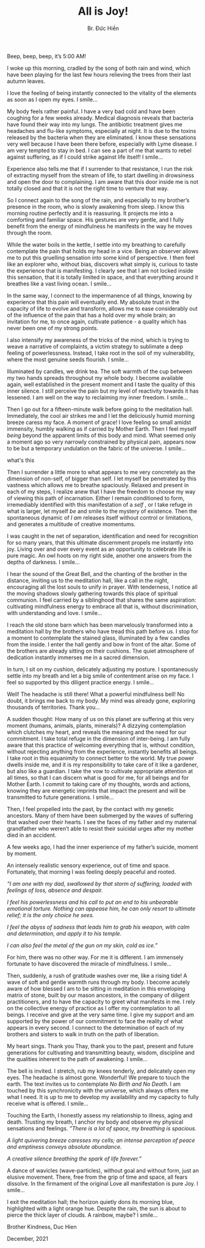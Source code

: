 ﻿---
title: All is Joy!
author: Br. Đức Hiền
---

Beep, beep, beep, it’s 5:00 AM! 

I woke up this morning, cradled by the song of both rain and wind, which have been playing for the last few hours relieving the trees from their last autumn leaves. 

I love the feeling of being instantly connected to the vitality of the elements as soon as I open my eyes. I smile…

My body feels rather painful. I have a very bad cold and have been coughing for a few weeks already. Medical diagnosis reveals that bacteria have found their way into my lungs. The antibiotic treatment gives me headaches and flu-like symptoms, especially at night. It is due to the toxins released by the bacteria when they are eliminated. I know these sensations very well because I have been there before, especially with Lyme disease. I am very tempted to stay in bed. I can see a part of me that wants to rebel against suffering, as if I could strike against life itself! I smile…

Experience also tells me that if I surrender to that resistance, I run the risk of extracting myself from the stream of life, to start dwelling in drowsiness and open the door to complaining. I am aware that this door inside me is not totally closed and that it is not the right time to venture that way.   

So I connect again to the song of the rain, and especially to my brother’s presence in the room, who is slowly awakening from sleep.  I know this morning routine perfectly and it is reassuring. It projects me into a comforting and familiar space. His gestures are very gentle, and I fully benefit from the energy of mindfulness he manifests in the way he moves through the room. 

While the water boils in the kettle, I settle into my breathing to carefully contemplate the pain that holds my head in a vice. Being an observer allows me to put this gruelling sensation into some kind of perspective. I then feel like an explorer who, without bias, discovers what simply is, curious to taste the experience that is manifesting. I clearly see that I am not locked inside this sensation, that it is totally limited in space, and that everything around it breathes like a vast living ocean. I smile…

In the same way, I connect to the impermanence of all things, knowing by experience that this pain will eventually end. My absolute trust in the capacity of life to evolve and transform, allows me to ease considerably out of the influence of the pain that has a hold over my whole brain; an invitation for me, to once again, cultivate patience - a quality which has never been one of my strong points.  

I also intensify my awareness of the tricks of the mind, which is trying to weave a narrative of complaints, a victim strategy to sublimate a deep feeling of powerlessness. Instead, I take root in the soil of my vulnerability, where the most genuine seeds flourish. I smile…

Illuminated by candles, we drink tea. The soft warmth of the cup between my two hands spreads throughout my whole body. I become available again, well established in the present moment and I taste the quality of this inner silence. I still perceive the pain but my level of reactivity towards it has lessened. I am well on the way to reclaiming my inner freedom. I smile… 



Then I go out for a fifteen-minute walk before going to the meditation hall. Immediately, the cool air strikes me and I let the deliciously humid morning breeze caress my face. A moment of grace! I love feeling so small amidst immensity, humbly walking as if carried by Mother Earth. Then I feel myself *being* beyond the apparent limits of this body and mind. What seemed only a moment ago so very narrowly constrained by physical pain, appears now to be but a temporary undulation on the fabric of the universe. I smile… 



what's this

Then I surrender a little more to what appears to me very concretely as the dimension of non-self, of bigger than self. I let myself be penetrated by this vastness which allows me to breathe spaciously.  Relaxed and present in each of my steps, I realize anew that I have the freedom to choose my way of viewing this path of incarnation. Either I remain conditioned to form, irremediably identified with this manifestation of a *self* , or I take refuge in what is larger, let myself *be* and smile to the mystery of existence. Then the spontaneous dynamic of *I am* releases itself without control or limitations, and generates a multitude of creative momentums.  

I was caught in the net of separation, identification and need for recognition for so many years, that this ultimate discernment propels me instantly into joy. Living over and over every event as an opportunity to celebrate life is pure magic. An owl hoots on my right side, another one answers from the depths of darkness. I smile… 



I hear the sound of the Great Bell, and the chanting of the brother in the distance, inviting us to the meditation hall, like a call in the night, encouraging all the lost souls to unify in prayer. With tenderness, I notice all the moving shadows slowly gathering towards this place of spiritual communion. I feel carried by a siblinghood that shares the same aspiration: cultivating mindfulness energy to embrace all that is, without discrimination, with understanding and love. I smile… 



I reach the old stone barn which has been marvelously transformed into a meditation hall by the brothers who have tread this path before us. I stop for a moment to contemplate the stained glass, illuminated by a few candles from the inside. I enter the hall gently and bow in front of the altar. Some of the brothers are already sitting on their cushions. The quiet atmosphere of dedication instantly immerses me in a sacred dimension.  

In turn, I sit on my cushion, delicately adjusting my posture. I spontaneously settle into my breath and let a big smile of contentment arise on my face. I feel so supported by this diligent practice energy. I smile... 

Well! The headache is still there! What a powerful mindfulness bell! No doubt, it brings me back to my body. My mind was already gone, exploring thousands of territories. Thank you…

A sudden thought: How many of us on this planet are suffering at this very moment (humans, animals, plants, minerals)? A dizzying contemplation which clutches my heart, and reveals the meaning and the need for our commitment. I take total refuge in the dimension of inter-being. I am fully aware that this practice of welcoming everything that is, without condition, without rejecting anything from the experience, instantly benefits all beings.  I take root in this equanimity to connect better to the world.  My true power dwells inside me, and it is my responsibility to take care of it like a gardener, but also like a guardian. I take the vow to cultivate appropriate attention at all times, so that I can discern what is good for me, for all beings and for Mother Earth. I commit to taking care of my thoughts, words and actions, knowing they are energetic imprints that impact the present and will be transmitted to future generations. I smile… 



Then, I feel propelled into the past, by the contact with my genetic ancestors. Many of them have been submerged by the waves of suffering that washed over their hearts. I see the faces of my father and my maternal grandfather who weren’t able to resist their suicidal urges after my mother died in an accident.

A few weeks ago, I had the inner experience of my father’s suicide, moment by moment. 

An intensely realistic sensory experience, out of time and space. Fortunately, that morning I was feeling deeply peaceful and rooted.  

*“I am one with my dad, swallowed by that storm of suffering, loaded with feelings of loss, absence and despair.* 

*I feel his powerlessness and his call to put an end to his unbearable emotional torture. Nothing can appease him, he can only resort to ultimate relief; it is the only choice he sees.* 

*I feel the abyss of sadness that leads him to grab his weapon, with calm and determination, and apply it to his temple.* 

*I can also feel the metal of the gun on my skin, cold as ice.”*  

For him, there was no other way. For me it is different. I am immensely fortunate to have discovered the miracle of mindfulness. I smile… 

Then, suddenly, a rush of gratitude washes over me, like a rising tide! A wave of soft and gentle warmth runs through my body. I become acutely aware of how blessed I am to be sitting in meditation in this enveloping matrix of stone, built by our mason ancestors, in the company of diligent practitioners, and to have the capacity to greet what manifests in me. I rely on the collective energy of practice as I offer my contemplation to all beings. I receive and give at the very same time. I give my support and am supported by the power of our commitment to face the reality of what appears in every second. I connect to the determination of each of my brothers and sisters to walk in truth on the path of liberation. 

My heart sings. Thank you Thay, thank you to the past, present and future generations for cultivating and transmitting beauty, wisdom, discipline and the qualities inherent to the path of awakening. I smile…



The bell is invited. I stretch, rub my knees tenderly, and delicately open my eyes. The headache is almost gone. Wonderful! We prepare to touch the earth. The text invites us to contemplate *No Birth and No Death*. I am touched by this synchronicity with the universe, which always offers me what I need. It is up to me to develop my availability and my capacity to fully receive what is offered. I smile…



Touching the Earth, I honestly assess my relationship to illness, aging and death. Trusting my breath, I anchor my body and observe my physical sensations and feelings. *”There is a lot of space, my breathing is spacious.* 

*A light quivering breeze caresses my cells; an intense perception of peace and emptiness conveys absolute abundance.* 

*A creative silence breathing the spark of life forever.”*   

A dance of wavicles (wave-particles), without goal and without form, just an elusive movement. There, free from the grip of time and space, all fears dissolve. In the firmament of the original Love all manifestation is pure Joy. I smile…



I exit the meditation hall; the horizon quietly dons its morning blue, highlighted with a light orange hue. Despite the rain, the sun is about to pierce the thick layer of clouds. A rainbow, maybe? I smile…

Brother Kindness, Duc Hien

December, 2021

